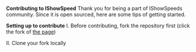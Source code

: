 **Contributing to IShowSpeed**
Thank you for being a part of IShowSpeeds community.
Since it is open sourced, here are some tips of getting started.

**Setting up to contribute**
I. Before contributing, fork the repository first (click the <bkd>fork</bkd> of [the page](https://github.com/mwang840/IShowSpeed))

II. Clone your fork locally
